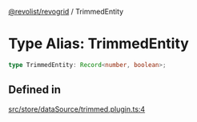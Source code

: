 [@revolist/revogrid](README.md) / TrimmedEntity

# Type Alias: TrimmedEntity

```ts
type TrimmedEntity: Record<number, boolean>;
```

## Defined in

[src/store/dataSource/trimmed.plugin.ts:4](https://github.com/revolist/revogrid/blob/2f07f30b37da771d7d712c0b9b9b90928758921a/src/store/dataSource/trimmed.plugin.ts#L4)
